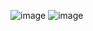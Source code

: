 ![image](https://github.com/user-attachments/assets/4d3a415c-df13-4746-a0c6-56f8826c4052)
![image](https://github.com/user-attachments/assets/35a37d88-bfa2-4255-b68c-cc2a659e3a74)
